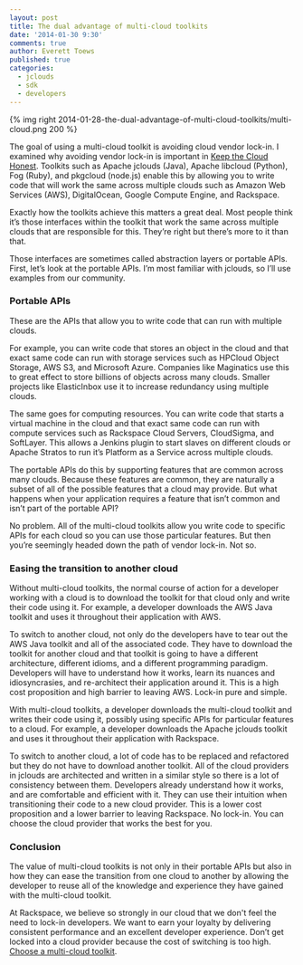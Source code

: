 ```yaml
---
layout: post
title: The dual advantage of multi-cloud toolkits
date: '2014-01-30 9:30'
comments: true
author: Everett Toews
published: true
categories:
  - jclouds
  - sdk
  - developers
---
```

{% img right 2014-01-28-the-dual-advantage-of-multi-cloud-toolkits/multi-cloud.png 200 %}

The goal of using a multi-cloud toolkit is avoiding cloud vendor lock-in. I
examined why avoiding vendor lock-in is important in [
Keep the Cloud Honest](https://blog.phymata.com/2013/07/31/keep-the-cloud-honest/).
Toolkits such as Apache jclouds (Java), Apache libcloud (Python), Fog (Ruby), and
pkgcloud (node.js) enable this by allowing you to write code that will work the
same across multiple clouds such as Amazon Web Services (AWS), DigitalOcean,
Google Compute Engine, and Rackspace.

<!-- more -->

Exactly how the toolkits achieve this matters a great deal. Most people think
it’s those interfaces within the toolkit that work the same across multiple
clouds that are responsible for this. They’re right but there’s more to it than
that.

Those interfaces are sometimes called abstraction layers or portable APIs. First,
let’s look at the portable APIs. I’m most familiar with jclouds, so I’ll use
examples from our community.

### Portable APIs

These are the APIs that allow you to write code that can run with multiple clouds.

For example, you can write code that stores an object in the cloud and that exact
same code can run with storage services such as HPCloud Object Storage, AWS S3,
and Microsoft Azure. Companies like Maginatics use this to great effect to store
billions of objects across many clouds. Smaller projects like ElasticInbox use
it to increase redundancy using multiple clouds.

The same goes for computing resources. You can write code that starts a virtual
machine in the cloud and that exact same code can run with compute services such
as Rackspace Cloud Servers, CloudSigma, and SoftLayer. This allows a Jenkins
plugin to start slaves on different clouds or Apache Stratos to run it’s Platform
as a Service across multiple clouds.

The portable APIs do this by supporting features that are common across many
clouds. Because these features are common, they are naturally a subset of all
of the possible features that a cloud may provide. But what happens when your
application requires a feature that isn’t common and isn’t part of the portable
API?

No problem. All of the multi-cloud toolkits allow you write code to specific
APIs for each cloud so you can use those particular features. But then you’re
seemingly headed down the path of vendor lock-in. Not so.

### Easing the transition to another cloud

Without multi-cloud toolkits, the normal course of action for a developer working
with a cloud is to download the toolkit for that cloud only and write their code
using it. For example, a developer downloads the AWS Java toolkit and uses it
throughout their application with AWS.

To switch to another cloud, not only do the developers have to tear out the AWS
Java toolkit and all of the associated code. They have to download the toolkit
for another cloud and that toolkit is going to have a different architecture,
different idioms, and a different programming paradigm. Developers will have to
understand how it works, learn its nuances and idiosyncrasies, and re-architect
their application around it. This is a high cost proposition and high barrier to
leaving AWS. Lock-in pure and simple.

With multi-cloud toolkits, a developer downloads the multi-cloud toolkit and
writes their code using it, possibly using specific APIs for particular features
to a cloud. For example, a developer downloads the Apache jclouds toolkit and
uses it throughout their application with Rackspace.

To switch to another cloud, a lot of code has to be replaced and refactored
but they do not have to download another toolkit. All of the cloud providers in
jclouds are architected and written in a similar style so there is a lot of
consistency between them. Developers already understand how it works, and are
comfortable and efficient with it. They can use their intuition when transitioning
their code to a new cloud provider. This is a lower cost proposition and a lower
barrier to leaving Rackspace. No lock-in. You can choose the cloud provider that
works the best for you.

### Conclusion

The value of multi-cloud toolkits is not only in their portable APIs but also
in how they can ease the transition from one cloud to another by allowing the
developer to reuse all of the knowledge and experience they have gained with the
multi-cloud toolkit.

At Rackspace, we believe so strongly in our cloud that we don't feel the need to
lock-in developers. We want to earn your loyalty by delivering consistent
performance and an excellent developer experience. Don’t get locked into a cloud
provider because the cost of switching is too high.
[Choose a multi-cloud toolkit](https://developer.rackspace.com/).
